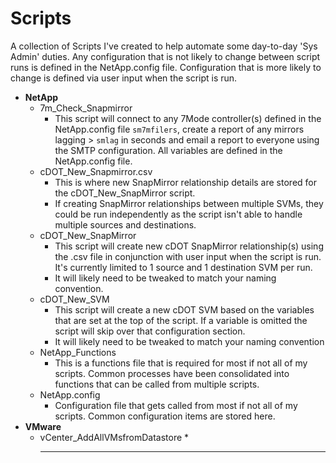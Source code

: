 # Scripts
A collection of Scripts I've created to help automate some day-to-day 'Sys Admin' duties. Any configuration that is not likely to change between script runs is defined in the NetApp.config file.  Configuration that is more likely to change is defined via user input when the script is run.

- **NetApp**
  - 7m_Check_Snapmirror
    * This script will connect to any 7Mode controller(s) defined in the NetApp.config file `sm7mfilers`, create a report of any mirrors lagging > `smlag` in seconds and email a report to everyone using the SMTP configuration.  All variables are defined in the NetApp.config file.
  - cDOT_New_Snapmirror.csv
    * This is where new SnapMirror relationship details are stored for the cDOT_New_SnapMirror script.
    * If creating SnapMirror relationships between multiple SVMs, they could be run independently as the script isn't able to handle multiple sources and destinations.
  - cDOT_New_SnapMirror
    * This script will create new cDOT SnapMirror relationship(s) using the .csv file in conjunction with user input when the script is run.  It's currently limited to 1 source and 1 destination SVM per run.
    * It will likely need to be tweaked to match your naming convention.
  - cDOT_New_SVM
    * This script will create a new cDOT SVM based on the variables that are set at the top of the script.  If a variable is omitted the script will skip over that configuration section.
    * It will likely need to be tweaked to match your naming convention
  - NetApp_Functions
    * This is a functions file that is required for most if not all of my scripts.  Common processes have been consolidated into functions that can be called from multiple scripts.
  - NetApp.config
    * Configuration file that gets called from most if not all of my scripts.  Common configuration items are stored here.
- **VMware**
  - vCenter_AddAllVMsfromDatastore
    *
    ***
